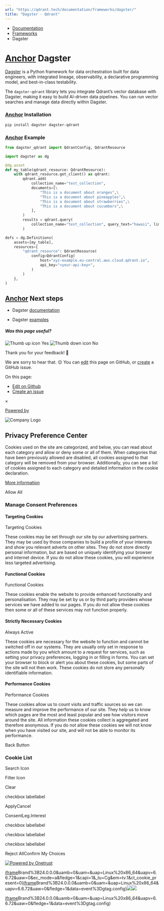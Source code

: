 ```yaml
---
url: "https://qdrant.tech/documentation/frameworks/dagster/"
title: "Dagster - Qdrant"
---
```


- [Documentation](https://qdrant.tech/documentation/)
- [Frameworks](https://qdrant.tech/documentation/frameworks/)
- Dagster

# [Anchor](https://qdrant.tech/documentation/frameworks/dagster/\#dagster) Dagster

[Dagster](https://dagster.io/) is a Python framework for data orchestration built for data engineers, with integrated lineage, observability, a declarative programming model, and best-in-class testability.

The `dagster-qdrant` library lets you integrate Qdrant’s vector database with Dagster, making it easy to build AI-driven data pipelines. You can run vector searches and manage data directly within Dagster.

### [Anchor](https://qdrant.tech/documentation/frameworks/dagster/\#installation) Installation

```bash
pip install dagster dagster-qdrant

```

### [Anchor](https://qdrant.tech/documentation/frameworks/dagster/\#example) Example

```py
from dagster_qdrant import QdrantConfig, QdrantResource

import dagster as dg

@dg.asset
def my_table(qdrant_resource: QdrantResource):
    with qdrant_resource.get_client() as qdrant:
        qdrant.add(
            collection_name="test_collection",
            documents=[\
                "This is a document about oranges",\
                "This is a document about pineapples",\
                "This is a document about strawberries",\
                "This is a document about cucumbers",\
            ],
        )
        results = qdrant.query(
            collection_name="test_collection", query_text="hawaii", limit=3
        )

defs = dg.Definitions(
    assets=[my_table],
    resources={
        "qdrant_resource": QdrantResource(
            config=QdrantConfig(
                host="xyz-example.eu-central.aws.cloud.qdrant.io",
                api_key="<your-api-key>",
            )
        )
    },
)

```

## [Anchor](https://qdrant.tech/documentation/frameworks/dagster/\#next-steps) Next steps

- Dagster [documentation](https://docs.dagster.io/)

- Dagster [examples](https://github.com/dagster-io/dagster/tree/b985d57aadc7d9bf88d8dcbd32b16d3487e433cc/examples)


##### Was this page useful?

![Thumb up icon](https://qdrant.tech/icons/outline/thumb-up.svg)
Yes
![Thumb down icon](https://qdrant.tech/icons/outline/thumb-down.svg)
No

Thank you for your feedback! 🙏

We are sorry to hear that. 😔 You can [edit](https://qdrant.tech/github.com/qdrant/landing_page/tree/master/qdrant-landing/content/documentation/frameworks/dagster.md) this page on GitHub, or [create](https://github.com/qdrant/landing_page/issues/new/choose) a GitHub issue.

On this page:

- [Edit on Github](https://github.com/qdrant/landing_page/tree/master/qdrant-landing/content/documentation/frameworks/dagster.md)
- [Create an issue](https://github.com/qdrant/landing_page/issues/new/choose)

×

[Powered by](https://qdrant.tech/)

![Company Logo](https://cdn.cookielaw.org/logos/static/ot_company_logo.png)

## Privacy Preference Center

Cookies used on the site are categorized, and below, you can read about each category and allow or deny some or all of them. When categories that have been previously allowed are disabled, all cookies assigned to that category will be removed from your browser.
Additionally, you can see a list of cookies assigned to each category and detailed information in the cookie declaration.


[More information](https://qdrant.tech/legal/privacy-policy/#cookies-and-web-beacons)

Allow All

### Manage Consent Preferences

#### Targeting Cookies

Targeting Cookies

These cookies may be set through our site by our advertising partners. They may be used by those companies to build a profile of your interests and show you relevant adverts on other sites. They do not store directly personal information, but are based on uniquely identifying your browser and internet device. If you do not allow these cookies, you will experience less targeted advertising.

#### Functional Cookies

Functional Cookies

These cookies enable the website to provide enhanced functionality and personalisation. They may be set by us or by third party providers whose services we have added to our pages. If you do not allow these cookies then some or all of these services may not function properly.

#### Strictly Necessary Cookies

Always Active

These cookies are necessary for the website to function and cannot be switched off in our systems. They are usually only set in response to actions made by you which amount to a request for services, such as setting your privacy preferences, logging in or filling in forms. You can set your browser to block or alert you about these cookies, but some parts of the site will not then work. These cookies do not store any personally identifiable information.

#### Performance Cookies

Performance Cookies

These cookies allow us to count visits and traffic sources so we can measure and improve the performance of our site. They help us to know which pages are the most and least popular and see how visitors move around the site. All information these cookies collect is aggregated and therefore anonymous. If you do not allow these cookies we will not know when you have visited our site, and will not be able to monitor its performance.

Back Button

### Cookie List

Search Icon

Filter Icon

Clear

checkbox labellabel

ApplyCancel

ConsentLeg.Interest

checkbox labellabel

checkbox labellabel

checkbox labellabel

Reject AllConfirm My Choices

[![Powered by Onetrust](https://cdn.cookielaw.org/logos/static/powered_by_logo.svg)](https://www.onetrust.com/products/cookie-consent/)

[iframe](https://td.doubleclick.net/td/rul/10862264272?random=1748574680415&cv=11&fst=1748574680415&fmt=3&bg=ffffff&guid=ON&async=1&gcl_ctr=1&gtm=45be55s2v9117590405z8898302740za200zb898302740&gcd=13l3l3l3l1l1&dma=0&tag_exp=101509157~103116026~103130498~103130500~103200004~103233427~103252644~103252646~103351866~103351868~104481633~104481635~104559073~104559075~103308613&ptag_exp=101509157~103116026~103130498~103130500~103200004~103233427~103252644~103252646~103351869~103351871~104481633~104481635~104559073~104559075&u_w=1280&u_h=1024&url=https%3A%2F%2Fqdrant.tech%2Fdocumentation%2Fframeworks%2Fdagster%2F&label=_FJrCMev-7EDEND_w7so&hn=www.googleadservices.com&frm=0&tiba=Dagster%20-%20Qdrant&value=0&bttype=purchase&npa=0&pscdl=noapi&auid=11598399.1748574680&uaa=x86&uab=64&uafvl=Google%2520Chrome%3B137.0.7151.55%7CChromium%3B137.0.7151.55%7CNot%252FA)Brand%3B24.0.0.0&uamb=0&uam=&uap=Linux%20x86_64&uapv=6.6.72&uaw=0&ec_mode=a&fledge=1&capi=1&_tu=Cg&em=tv.1&ct_cookie_present=0)[iframe](https://td.doubleclick.net/td/rul/10862264272?random=1748574680508&cv=11&fst=1748574680508&fmt=3&bg=ffffff&guid=ON&async=1&gtm=45be55s2v9117590405z8898302740za200zb898302740&gcd=13l3l3l3l1l1&dma=0&tag_exp=101509157~103116026~103130498~103130500~103200004~103233427~103252644~103252646~103351866~103351868~104481633~104481635~104559073~104559075&ptag_exp=101509157~103116026~103130498~103130500~103200004~103233427~103252644~103252646~103351869~103351871~104481633~104481635~104559073~104559075&u_w=1280&u_h=1024&url=https%3A%2F%2Fqdrant.tech%2Fdocumentation%2Fframeworks%2Fdagster%2F&hn=www.googleadservices.com&frm=0&tiba=Dagster%20-%20Qdrant&npa=0&pscdl=noapi&auid=11598399.1748574680&uaa=x86&uab=64&uafvl=Google%2520Chrome%3B137.0.7151.55%7CChromium%3B137.0.7151.55%7CNot%252FA)Brand%3B24.0.0.0&uamb=0&uam=&uap=Linux%20x86_64&uapv=6.6.72&uaw=0&fledge=1&data=event%3Dgtag.config)![](https://t.co/1/i/adsct?bci=4&dv=America%2FAdak%26en-US%2Cen%26Google%20Inc.%26Linux%20x86_64%26255%261280%261024%264%2624%261280%261024%260%26na&eci=3&event=%7B%7D&event_id=a78f5011-f625-452e-98b8-380cc3f5ff30&integration=advertiser&p_id=Twitter&p_user_id=0&pl_id=c725c308-ad16-4720-92b5-e03af37d9936&tw_document_href=https%3A%2F%2Fqdrant.tech%2Fdocumentation%2Fframeworks%2Fdagster%2F&tw_iframe_status=0&txn_id=o81g6&type=javascript&version=2.3.33)![](https://analytics.twitter.com/1/i/adsct?bci=4&dv=America%2FAdak%26en-US%2Cen%26Google%20Inc.%26Linux%20x86_64%26255%261280%261024%264%2624%261280%261024%260%26na&eci=3&event=%7B%7D&event_id=a78f5011-f625-452e-98b8-380cc3f5ff30&integration=advertiser&p_id=Twitter&p_user_id=0&pl_id=c725c308-ad16-4720-92b5-e03af37d9936&tw_document_href=https%3A%2F%2Fqdrant.tech%2Fdocumentation%2Fframeworks%2Fdagster%2F&tw_iframe_status=0&txn_id=o81g6&type=javascript&version=2.3.33)

[iframe](https://td.doubleclick.net/td/rul/10862264272?random=1748574681797&cv=11&fst=1748574681797&fmt=3&bg=ffffff&guid=ON&async=1&gtm=45be55s2v9117590405za200zb898302740&gcd=13l3l3l3l1l1&dma=0&tag_exp=101509157~103116026~103130498~103130500~103200004~103233427~103252644~103252646~103351866~103351868~104481633~104481635~104559073~104559075&ptag_exp=101509157~103116026~103130498~103130500~103200004~103233427~103252644~103252646~103351869~103351871~104481633~104481635~104559073~104559075&u_w=1280&u_h=1024&url=https%3A%2F%2Fqdrant.tech%2Fdocumentation%2Fframeworks%2Fdagster%2F&hn=www.googleadservices.com&frm=0&tiba=Dagster%20-%20Qdrant&did=dZTQ1Zm&gdid=dZTQ1Zm&npa=0&pscdl=noapi&auid=11598399.1748574680&uaa=x86&uab=64&uafvl=Google%2520Chrome%3B137.0.7151.55%7CChromium%3B137.0.7151.55%7CNot%252FA)Brand%3B24.0.0.0&uamb=0&uam=&uap=Linux%20x86_64&uapv=6.6.72&uaw=0&fledge=1&data=event%3Dgtag.config)